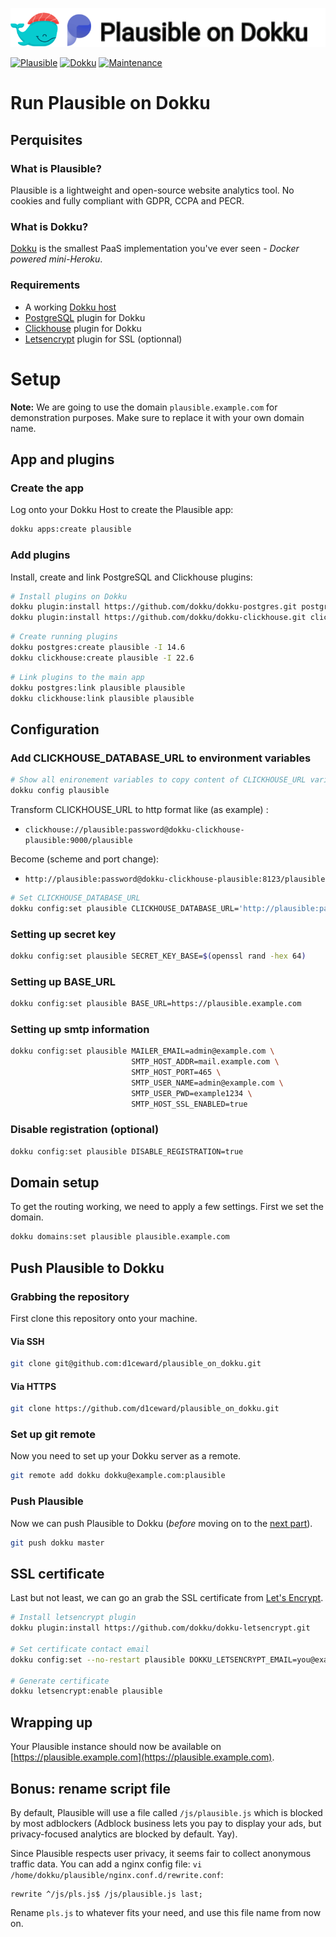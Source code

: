 ![](.github/images/repo_header.png)

[![Plausible](https://img.shields.io/badge/Plausible-1.4.4-blue.svg)](https://github.com/plausible/analytics/releases/tag/v1.4.4)
[![Dokku](https://img.shields.io/badge/Dokku-Repo-blue.svg)](https://github.com/dokku/dokku)
[![Maintenance](https://img.shields.io/badge/Maintained%3F-yes-green.svg)](https://github.com/d1ceward/plausible_on_dokku/graphs/commit-activity)

# Run Plausible on Dokku

## Perquisites

### What is Plausible?

Plausible is a lightweight and open-source website analytics tool. No cookies and fully compliant with GDPR,
CCPA and PECR.

### What is Dokku?

[Dokku](http://dokku.viewdocs.io/dokku/) is the smallest PaaS implementation you've ever seen - _Docker
powered mini-Heroku_.

### Requirements

* A working [Dokku host](http://dokku.viewdocs.io/dokku/getting-started/installation/)
* [PostgreSQL](https://github.com/dokku/dokku-postgres) plugin for Dokku
* [Clickhouse](https://github.com/dokku/dokku-clickhouse) plugin for Dokku
* [Letsencrypt](https://github.com/dokku/dokku-letsencrypt) plugin for SSL (optionnal)

# Setup

**Note:** We are going to use the domain `plausible.example.com` for demonstration purposes. Make sure to
replace it with your own domain name.

## App and plugins

### Create the app

Log onto your Dokku Host to create the Plausible app:

```bash
dokku apps:create plausible
```

### Add plugins

Install, create and link PostgreSQL and Clickhouse plugins:

```bash
# Install plugins on Dokku
dokku plugin:install https://github.com/dokku/dokku-postgres.git postgres
dokku plugin:install https://github.com/dokku/dokku-clickhouse.git clickhouse
```

```bash
# Create running plugins
dokku postgres:create plausible -I 14.6
dokku clickhouse:create plausible -I 22.6
```

```bash
# Link plugins to the main app
dokku postgres:link plausible plausible
dokku clickhouse:link plausible plausible
```

## Configuration

### Add CLICKHOUSE_DATABASE_URL to environment variables

```bash
# Show all enironement variables to copy content of CLICKHOUSE_URL variable
dokku config plausible
```

Transform CLICKHOUSE_URL to http format like (as example) :
- `clickhouse://plausible:password@dokku-clickhouse-plausible:9000/plausible`

Become (scheme and port change):

- `http://plausible:password@dokku-clickhouse-plausible:8123/plausible`

```bash
# Set CLICKHOUSE_DATABASE_URL
dokku config:set plausible CLICKHOUSE_DATABASE_URL='http://plausible:password@dokku-clickhouse-plausible:8123/plausible'
```

### Setting up secret key

```bash
dokku config:set plausible SECRET_KEY_BASE=$(openssl rand -hex 64)
```

### Setting up BASE_URL

```bash
dokku config:set plausible BASE_URL=https://plausible.example.com
```

### Setting up smtp information

```bash
dokku config:set plausible MAILER_EMAIL=admin@example.com \
                           SMTP_HOST_ADDR=mail.example.com \
                           SMTP_HOST_PORT=465 \
                           SMTP_USER_NAME=admin@example.com \
                           SMTP_USER_PWD=example1234 \
                           SMTP_HOST_SSL_ENABLED=true
```

### Disable registration (optional)

```bash
dokku config:set plausible DISABLE_REGISTRATION=true
```

## Domain setup

To get the routing working, we need to apply a few settings. First we set the domain.

```bash
dokku domains:set plausible plausible.example.com
```

## Push Plausible to Dokku

### Grabbing the repository

First clone this repository onto your machine.

#### Via SSH

```bash
git clone git@github.com:d1ceward/plausible_on_dokku.git
```

#### Via HTTPS

```bash
git clone https://github.com/d1ceward/plausible_on_dokku.git
```

### Set up git remote

Now you need to set up your Dokku server as a remote.

```bash
git remote add dokku dokku@example.com:plausible
```

### Push Plausible

Now we can push Plausible to Dokku (_before_ moving on to the [next part](#domain-and-ssl-certificate)).

```bash
git push dokku master
```

## SSL certificate

Last but not least, we can go an grab the SSL certificate from [Let's
Encrypt](https://letsencrypt.org/).

```bash
# Install letsencrypt plugin
dokku plugin:install https://github.com/dokku/dokku-letsencrypt.git

# Set certificate contact email
dokku config:set --no-restart plausible DOKKU_LETSENCRYPT_EMAIL=you@example.com

# Generate certificate
dokku letsencrypt:enable plausible
```

## Wrapping up

Your Plausible instance should now be available on [https://plausible.example.com](https://plausible.example.com).

## Bonus: rename script file
By default, Plausible will use a file called `/js/plausible.js` which is blocked by most adblockers (Adblock business lets you pay to display your ads, but privacy-focused analytics are blocked by default. Yay).

Since Plausible respects user privacy, it seems fair to collect anonymous traffic data. You can add a nginx config file: `vi /home/dokku/plausible/nginx.conf.d/rewrite.conf`:

```
rewrite ^/js/pls.js$ /js/plausible.js last;
```

Rename `pls.js` to whatever fits your need, and use this file name from now on.
